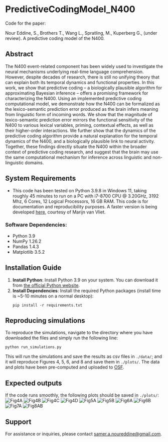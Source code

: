# PredictiveCodingModel_N400
Code for the paper:

Nour Eddine, S., Brothers T., Wang L., Spratling, M., Kuperberg G., (under review). A predictive coding model of the N400.
## Abstract
The N400 event-related component has been widely used to investigate the neural mechanisms underlying real-time language comprehension. However, despite decades of research, there is still no unifying theory that can explain both its temporal dynamics and functional properties. In this work, we show that predictive coding – a biologically plausible algorithm for approximating Bayesian inference – offers a promising framework for characterizing the N400. Using an implemented predictive coding computational model, we demonstrate how the N400 can be formalized as the lexico-semantic prediction error produced as the brain infers meaning from linguistic form of incoming words. We show that the magnitude of lexico-semantic prediction error mirrors the functional sensitivity of the N400 to various lexical variables, priming, contextual effects, as well as their higher-order interactions. We further show that the dynamics of the predictive coding algorithm provide a natural explanation for the temporal dynamics of the N400, and a biologically plausible link to neural activity. Together, these findings directly situate the N400 within the broader context of predictive coding research, and suggest that the brain may use the same computational mechanism for inference across linguistic and non-linguistic domains.

## System Requirements

- This code has been tested on Python 3.9.8 in Windows 11, taking roughly 45 minutes to run on a PC with i7-8700 CPU @ 3.20GHz, 3192 Mhz, 6 Cores, 12 Logical Processors, 16 GB RAM. This code is for documentation and reproducibility purposes. A faster version is being developed [here](https://github.com/wmvanvliet/predictive-coding), courtesy of Marijn van Vliet.

### Software Dependencies:
- Python 3.9
- NumPy 1.26.2
- Pandas 1.4.3
- Matplotlib 3.5.2

## Installation Guide
1. **Install Python**: Install Python 3.9 on your system. You can download it from [the official Python website](https://www.python.org/downloads/).
2. **Install Dependencies**: Install the required Python packages (install time is ~5-10 minutes on a normal desktop):
   ```
   pip install -r requirements.txt
   ```

## Reproducing simulations
To reproduce the simulations, navigate to the directory where you have downloaded the files and simply run the following line:
   ```
   python run_simulations.py
   ```
   This will run the simulations and save the results as csv files in `./data/`; and it will reproduce Figures 4, 5, 6, and 8 and save them in `./plots/`. The data and plots have been pre-computed and uploaded to [OSF](https://osf.io/f7upd/?view_only=21226cf9fa9e416e80177242ac17bc72).
## Expected outputs
If the code runs smoothly, the following plots should be saved in `./plots/`:
![Fig4A](https://github.com/samer-noureddine/PredictiveCodingModel_N400/blob/main/precomputed_plots/Fig4A_ONsize_total_lexsem_PE.png?raw=true)
![Fig4B](https://github.com/samer-noureddine/PredictiveCodingModel_N400/blob/main/precomputed_plots/Fig4B_ONsize_Psd_total_lexsem_PE.png?raw=true)
![Fig4C](https://github.com/samer-noureddine/PredictiveCodingModel_N400/blob/main/precomputed_plots/Fig4C_Frequency_total_lexsem_PE.png?raw=true)
![Fig4D](https://github.com/samer-noureddine/PredictiveCodingModel_N400/blob/main/precomputed_plots/Fig4D_Richness_total_lexsem_PE.png?raw=true)
![Fig5A](https://github.com/samer-noureddine/PredictiveCodingModel_N400/blob/main/precomputed_plots/Fig5A_rep_priming_total_lexsem_err.png?raw=true)
![Fig5B](https://github.com/samer-noureddine/PredictiveCodingModel_N400/blob/main/precomputed_plots/Fig5B_sem_priming_total_lexsem_err.png?raw=true)
![Fig6A](https://github.com/samer-noureddine/PredictiveCodingModel_N400/blob/main/precomputed_plots/Fig6A_cloze_simulations_total_lexsem_err.png?raw=true)
![Fig6B](https://github.com/samer-noureddine/PredictiveCodingModel_N400/blob/main/precomputed_plots/Fig6B_lexical_violation_total_lexsem_err.png?raw=true)
![Fig7A](https://github.com/samer-noureddine/PredictiveCodingModel_N400/blob/main/precomputed_plots/Fig7A_semantic_prediction_overlap_total_lexsem_err.png?raw=true)
![Fig8AB](https://github.com/samer-noureddine/PredictiveCodingModel_N400/blob/main/precomputed_plots/Fig8AB_orthographic_prediction_overlap_total_lexsem_err.png?raw=true)




## Support
For assistance or inquiries, please contact [samer.a.noureddine@gmail.com](mailto:samer.a.noureddine@gmail.com).
